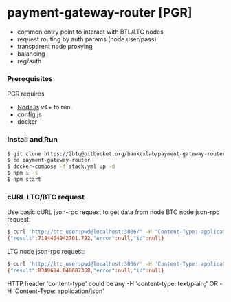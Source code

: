 # payment-gateway-router [PGR]
- common entry point to interact with BTL/LTC nodes
- request routing by auth params (node user/pass)
- transparent node proxying 
- balancing
- reg/auth
### Prerequisites
PGR requires
- [Node.js](https://nodejs.org/) v4+ to run.
- config.js 
- docker
### Install and Run
```sh
$ git clone https://2b1q@bitbucket.org/bankexlab/payment-gateway-router.git
$ cd payment-gateway-router
$ docker-compose -f stack.yml up -d
$ npm i -s
$ npm start
```
### cURL LTC/BTC request
Use basic cURL json-rpc request to get data from node
BTC node json-rpc request:
```sh
$ curl 'http://btc_user:pwd@localhost:3006/' -H 'Content-Type: application/json' --data-binary $'{\n    "jsonrpc": "1.0",\n    "method": "getdifficulty",\n    "params": []\n}'
{"result":7184404942701.792,"error":null,"id":null}
```
LTC node json-rpc request:
```sh
$ curl 'http://ltc_user:pwd@localhost:3006/' -H 'Content-Type: application/json' --data-binary $'{\n    "jsonrpc": "1.0",\n    "method": "getdifficulty",\n    "params": []\n}' 
{"result":8349684.848687358,"error":null,"id":null}
```
HTTP header 'content-type' could be any -H 'content-type: text/plain;' OR -H 'Content-Type: application/json'
